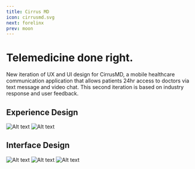 ```yaml
---
title: Cirrus MD
icon: cirrusmd.svg
next: forelinx
prev: moon
---
```


# Telemedicine done right.

New iteration of UX and UI design for CirrusMD, a mobile healthcare
communication application that allows patients 24hr access to doctors via text
message and video chat. This second iteration is based on industry response and
user feedback. 

## Experience Design
![Alt text](http://via.placeholder.com/1170x650)
![Alt text](http://via.placeholder.com/1170x650)

## Interface Design
![Alt text](http://via.placeholder.com/1170x650)
![Alt text](http://via.placeholder.com/1170x650)
![Alt text](http://via.placeholder.com/1170x650)

